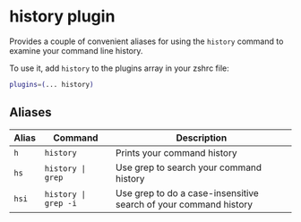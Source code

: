 # history plugin

Provides a couple of convenient aliases for using the `history` command to
examine your command line history.

To use it, add `history` to the plugins array in your zshrc file:

```zsh
plugins=(... history)
```

## Aliases

| Alias | Command              | Description                                                      |
| ----- | -------------------- | ---------------------------------------------------------------- |
| `h`   | `history`            | Prints your command history                                      |
| `hs`  | `history \| grep`    | Use grep to search your command history                          |
| `hsi` | `history \| grep -i` | Use grep to do a case-insensitive search of your command history |
